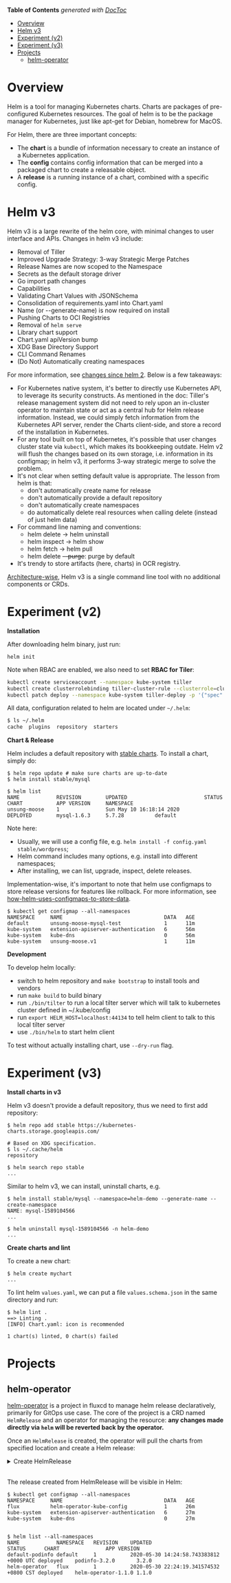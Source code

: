 <!-- START doctoc generated TOC please keep comment here to allow auto update -->
<!-- DON'T EDIT THIS SECTION, INSTEAD RE-RUN doctoc TO UPDATE -->
**Table of Contents**  *generated with [DocToc](https://github.com/thlorenz/doctoc)*

- [Overview](#overview)
- [Helm v3](#helm-v3)
- [Experiment (v2)](#experiment-v2)
- [Experiment (v3)](#experiment-v3)
- [Projects](#projects)
  - [helm-operator](#helm-operator)

<!-- END doctoc generated TOC please keep comment here to allow auto update -->

# Overview

Helm is a tool for managing Kubernetes charts. Charts are packages of pre-configured Kubernetes
resources. The goal of helm is to be the package manager for Kubernetes, just like apt-get for
Debian, homebrew for MacOS.

For Helm, there are three important concepts:
- The **chart** is a bundle of information necessary to create an instance of a Kubernetes application.
- The **config** contains config information that can be merged into a packaged chart to create a releasable object.
- A **release** is a running instance of a chart, combined with a specific config.

# Helm v3

Helm v3 is a large rewrite of the helm core, with minimal changes to user interface and APIs.
Changes in helm v3 include:
- Removal of Tiller
- Improved Upgrade Strategy: 3-way Strategic Merge Patches
- Release Names are now scoped to the Namespace
- Secrets as the default storage driver
- Go import path changes
- Capabilities
- Validating Chart Values with JSONSchema
- Consolidation of requirements.yaml into Chart.yaml
- Name (or --generate-name) is now required on install
- Pushing Charts to OCI Registries
- Removal of `helm serve`
- Library chart support
- Chart.yaml apiVersion bump
- XDG Base Directory Support
- CLI Command Renames
- (Do Not) Automatically creating namespaces

For more information, see [changes since helm 2](https://helm.sh/docs/faq/#changes-since-helm-2).
Below is a few takeaways:
- For Kubernetes native system, it's better to directly use Kubernetes API, to leverage its security
  constructs. As mentioned in the doc: Tiller's release management system did not need to rely upon
  an in-cluster operator to maintain state or act as a central hub for Helm release information.
  Instead, we could simply fetch information from the Kubernetes API server, render the Charts
  client-side, and store a record of the installation in Kubernetes.
- For any tool built on top of Kubernetes, it's possible that user changes cluster state via `kubectl`,
  which makes its bookkeeping outdate. Helm v2 will flush the changes based on its own storage, i.e.
  information in its configmap; in helm v3, it performs 3-way strategic merge to solve the problem.
- It's not clear when setting default value is appropriate. The lesson from helm is that:
  - don't automatically create name for release
  - don't automatically provide a default repository
  - don't automatically create namespaces
  - do automatically delete real resources when calling delete (instead of just helm data)
- For command line naming and conventions:
  - helm delete -> helm uninstall
  - helm inspect -> helm show
  - helm fetch -> helm pull
  - helm delete ~~--purge~~: purge by default
- It's trendy to store artifacts (here, charts) in OCR registry.

[Architecture-wise](https://helm.sh/docs/topics/architecture/), Helm v3 is a single command line
tool with no additional components or CRDs.

# Experiment (v2)

**Installation**

After downloading helm binary, just run:

```
helm init
```

Note when RBAC are enabled, we also need to set **RBAC for Tiler**:

```bash
kubectl create serviceaccount --namespace kube-system tiller
kubectl create clusterrolebinding tiller-cluster-rule --clusterrole=cluster-admin --serviceaccount=kube-system:tiller
kubectl patch deploy --namespace kube-system tiller-deploy -p '{"spec":{"template":{"spec":{"serviceAccount":"tiller"}}}}'
```

All data, configuration related to helm are located under `~/.helm`:

```bash
$ ls ~/.helm
cache  plugins  repository  starters
```

**Chart & Release**

Helm includes a default repository with [stable charts](https://github.com/helm/charts). To install
a chart, simply do:

```
$ helm repo update # make sure charts are up-to-date
$ helm install stable/mysql

$ helm list
NAME            REVISION        UPDATED                         STATUS          CHART           APP VERSION     NAMESPACE
unsung-moose    1               Sun May 10 16:18:14 2020        DEPLOYED        mysql-1.6.3     5.7.28          default
```

Note here:
- Usually, we will use a config file, e.g. `helm install -f config.yaml stable/wordpress`;
- Helm command includes many options, e.g. install into different namespaces;
- After installing, we can list, upgrade, inspect, delete releases.

Implementation-wise, it's important to note that helm use configmaps to store release versions for
features like rollback. For more information, see [how-helm-uses-configmaps-to-store-data](http://technosophos.com/2017/03/23/how-helm-uses-configmaps-to-store-data.html).

```
$ kubectl get configmap --all-namespaces
NAMESPACE     NAME                                 DATA   AGE
default       unsung-moose-mysql-test              1      11m
kube-system   extension-apiserver-authentication   6      56m
kube-system   kube-dns                             0      56m
kube-system   unsung-moose.v1                      1      11m
```

**Development**

To develop helm locally:

- switch to helm repository and `make bootstrap` to install tools and vendors
- run `make build` to build binary
- run `./bin/tilter` to run a local tilter server which will talk to kubernetes cluster defined in ~/.kube/config
- run `export HELM_HOST=localhost:44134` to tell helm client to talk to this local tilter server
- use `./bin/helm` to start helm client

To test without actually installing chart, use `--dry-run` flag.

# Experiment (v3)

**Install charts in v3**

Helm v3 doesn't provide a default repository, thus we need to first add repository:

```
$ helm repo add stable https://kubernetes-charts.storage.googleapis.com/

# Based on XDG specification.
$ ls ~/.cache/helm
repository

$ helm search repo stable
...
```

Similar to helm v3, we can install, uninstall charts, e.g.

```
$ helm install stable/mysql --namespace=helm-demo --generate-name --create-namespace
NAME: mysql-1589104566
...

$ helm uninstall mysql-1589104566 -n helm-demo
...
```

**Create charts and lint**

To create a new chart:

```
$ helm create mychart
...
```

To lint helm `values.yaml`, we can put a file `values.schema.json` in the same directory and run:

```
$ helm lint .
==> Linting .
[INFO] Chart.yaml: icon is recommended

1 chart(s) linted, 0 chart(s) failed
```

# Projects

## helm-operator

[helm-operator](https://docs.fluxcd.io/projects/helm-operator/en/stable/) is a project in fluxcd to
manage helm release declaratively, primarily for GitOps use case. The core of the project is a CRD
named `HelmRelease` and an operator for managing the resource: **any changes made directly via `helm`
will be reverted back by the operator.**

Once an `HelmRelease` is created, the operator will pull the charts from specified location and
create a Helm release:

<details><summary>Create HelmRelease</summary><p>

```
$ cat <<EOF | kubectl apply -f -
apiVersion: helm.fluxcd.io/v1
kind: HelmRelease
metadata:
  name: podinfo
  namespace: default
spec:
  chart:
    repository: https://stefanprodan.github.io/podinfo
    name: podinfo
    version: 3.2.0
EOF
helmrelease.helm.fluxcd.io/podinfo created


$ kubectl describe hr podinfo
Name:         podinfo
Namespace:    default
Labels:       <none>
Annotations:  kubectl.kubernetes.io/last-applied-configuration:
                {"apiVersion":"helm.fluxcd.io/v1","kind":"HelmRelease","metadata":{"annotations":{},"name":"podinfo","namespace":"default"},"spec":{"chart...
API Version:  helm.fluxcd.io/v1
Kind:         HelmRelease
Metadata:
  Creation Timestamp:  2020-05-30T14:24:48Z
  Generation:          1
  Resource Version:    382
  Self Link:           /apis/helm.fluxcd.io/v1/namespaces/default/helmreleases/podinfo
  UID:                 c9ad2b25-c61a-4570-b7b9-498a786ff105
Spec:
  Chart:
    Name:        podinfo
    Repository:  https://stefanprodan.github.io/podinfo
    Version:     3.2.0
Status:
  Conditions:
    Last Transition Time:   2020-05-30T14:24:56Z
    Last Update Time:       2020-05-30T14:24:56Z
    Message:                Chart fetch was successful for Helm release 'default-podinfo' in 'default'.
    Reason:                 ChartFetched
    Status:                 True
    Type:                   ChartFetched
    Last Transition Time:   2020-05-30T14:24:58Z
    Last Update Time:       2020-05-30T14:24:58Z
    Message:                Release was successful for Helm release 'default-podinfo' in 'default'.
    Reason:                 Succeeded
    Status:                 True
    Type:                   Released
  Last Attempted Revision:  3.2.0
  Observed Generation:      1
  Phase:                    Succeeded
  Revision:                 3.2.0
Events:
  Type    Reason         Age   From           Message
  ----    ------         ----  ----           -------
  Normal  ReleaseSynced  2s    helm-operator  managed release 'default-podinfo' in namespace 'default' synchronized
```

</p></details></br>

The release created from HelmRelease will be visible in Helm:

```
$ kubectl get configmap --all-namespaces
NAMESPACE     NAME                                 DATA   AGE
flux          helm-operator-kube-config            1      26m
kube-system   extension-apiserver-authentication   6      27m
kube-system   kube-dns                             0      27m


$ helm list --all-namespaces
NAME           	NAMESPACE	REVISION	UPDATED                                	STATUS  	CHART              	APP VERSION
default-podinfo	default  	1       	2020-05-30 14:24:58.743383812 +0000 UTC	deployed	podinfo-3.2.0      	3.2.0
helm-operator  	flux     	1       	2020-05-30 22:24:19.341574532 +0800 CST	deployed	helm-operator-1.1.0	1.1.0
```
